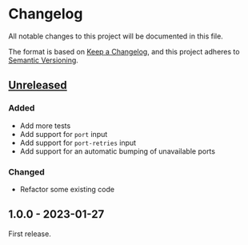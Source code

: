# Changelog

All notable changes to this project will be documented in this file.

The format is based on [Keep a Changelog](https://keepachangelog.com/en/1.0.0/),
and this project adheres to [Semantic Versioning](https://semver.org/spec/v2.0.0.html).

## [Unreleased]

### Added

- Add more tests
- Add support for `port` input
- Add support for `port-retries` input
- Add support for an automatic bumping of unavailable ports

### Changed

- Refactor some existing code

## 1.0.0 - 2023-01-27

First release.

[unreleased]: https://github.com/codedsolar/slack-action/compare/v1.0.0...HEAD
